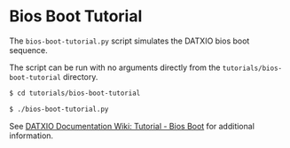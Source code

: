 # Bios Boot Tutorial

The `bios-boot-tutorial.py` script simulates the DATXIO bios boot sequence.

The script can be run with no arguments directly from the `tutorials/bios-boot-tutorial` directory.

```bash
$ cd tutorials/bios-boot-tutorial

$ ./bios-boot-tutorial.py
```

See [DATXIO Documentation Wiki: Tutorial - Bios Boot](https://github.com/DATXIO/datx/wiki/Tutorial-Bios-Boot-Sequence) for additional information.
